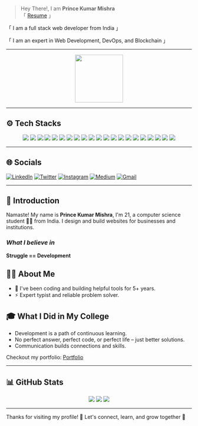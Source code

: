 > Hey There!, I am **Prince Kumar Mishra**  
「 [Resume](#) 」

「 I am a full stack web developer from India 」

「 I am an expert in Web Development, DevOps, and Blockchain 」

---

<div align="center">
  <img src="https://skillicons.dev/icons?i=leetcode,github,react,js,java,cpp,py,html,css&perline=8" height="130" />
</div>

---

## ⚙️ Tech Stacks

<p align="center">
  <img src="https://img.shields.io/badge/Jenkins-%23D24939?style=for-the-badge&logo=jenkins&logoColor=white"/>
  <img src="https://img.shields.io/badge/JavaScript-%23F7DF1E?style=for-the-badge&logo=javascript&logoColor=black"/>
  <img src="https://img.shields.io/badge/TypeScript-%23007ACC?style=for-the-badge&logo=typescript&logoColor=white"/>
  <img src="https://img.shields.io/badge/React-%2320232a?style=for-the-badge&logo=react&logoColor=%2361DAFB"/>
  <img src="https://img.shields.io/badge/Maven-%23C71A36?style=for-the-badge&logo=apachemaven&logoColor=white"/>
  <img src="https://img.shields.io/badge/Next.js-%23000000?style=for-the-badge&logo=nextdotjs&logoColor=white"/>
  <img src="https://img.shields.io/badge/Node.js-%23339933?style=for-the-badge&logo=nodedotjs&logoColor=white"/>
  <img src="https://img.shields.io/badge/Express.js-%23000000?style=for-the-badge&logo=express&logoColor=white"/>
  <img src="https://img.shields.io/badge/MongoDB-%2347A248?style=for-the-badge&logo=mongodb&logoColor=white"/>
  <img src="https://img.shields.io/badge/TailwindCSS-%2338B2AC?style=for-the-badge&logo=tailwind-css&logoColor=white"/>
  <img src="https://img.shields.io/badge/Bootstrap-%237952B3?style=for-the-badge&logo=bootstrap&logoColor=white"/>
  <img src="https://img.shields.io/badge/Redux-%23764ABC?style=for-the-badge&logo=redux&logoColor=white"/>
  <img src="https://img.shields.io/badge/Strapi-%23005EE2?style=for-the-badge&logo=strapi&logoColor=white"/>
  <img src="https://img.shields.io/badge/Git-%23F05032?style=for-the-badge&logo=git&logoColor=white"/>
  <img src="https://img.shields.io/badge/Docker-%230db7ed?style=for-the-badge&logo=docker&logoColor=white"/>
  <img src="https://img.shields.io/badge/Kubernetes-%23326CE5?style=for-the-badge&logo=kubernetes&logoColor=white"/>
  <img src="https://img.shields.io/badge/AWS-%23FF9900?style=for-the-badge&logo=amazonaws&logoColor=white"/>
  <img src="https://img.shields.io/badge/GCP-%234285F4?style=for-the-badge&logo=googlecloud&logoColor=white"/>
  <img src="https://img.shields.io/badge/Azure-%230072C6?style=for-the-badge&logo=microsoftazure&logoColor=white"/>
  <img src="https://img.shields.io/badge/Selenium-%23443B4D?style=for-the-badge&logo=selenium&logoColor=green"/>
  <img src="https://img.shields.io/badge/VIM-%23011C22?style=for-the-badge&logo=vim&logoColor=green"/>
</p>

---

## 🌐 Socials

[![LinkedIn](https://img.shields.io/badge/LinkedIn-%230A66C2?style=for-the-badge&logo=linkedin&logoColor=white)](https://www.linkedin.com/in/princekrmishra)
[![Twitter](https://img.shields.io/badge/Twitter-%231DA1F2?style=for-the-badge&logo=twitter&logoColor=white)](https://twitter.com/)
[![Instagram](https://img.shields.io/badge/Instagram-%23E4405F?style=for-the-badge&logo=instagram&logoColor=white)](https://instagram.com/)
[![Medium](https://img.shields.io/badge/Medium-%23000000?style=for-the-badge&logo=medium&logoColor=white)](https://medium.com/)
[![Gmail](https://img.shields.io/badge/Gmail-%23D14836?style=for-the-badge&logo=gmail&logoColor=white)](mailto:your-email@example.com)

---

## 📖 Introduction

Namaste! My name is **Prince Kumar Mishra**, I'm 21, a computer science student 👨‍💻 from India. I design and build websites for businesses and institutions.

### _What I believe in_  
**Struggle == Development**

## 👨‍💼 About Me

- 🚀 I've been coding and building helpful tools for 5+ years.
- ⚡ Expert typist and reliable problem solver.

## 🎓 What I Did in My College

- Development is a path of continuous learning.
- No perfect answer, perfect code, or perfect life – just better solutions.
- Communication builds connections and skills.

Checkout my portfolio: [Portfolio](#)

---

## 📊 GitHub Stats

<p align="center">
  <img src="https://github-readme-stats.vercel.app/api/top-langs/?username=princekrmishra&layout=compact&theme=react&hide_border=true" />
  <img src="https://github-readme-stats.vercel.app/api?username=princekrmishra&show_icons=true&theme=react&hide_border=true" />
  <img src="https://github-readme-streak-stats.herokuapp.com?user=princekrmishra&theme=react&hide_border=true" />
</p>

---

Thanks for visiting my profile! 🙏 Let's connect, learn, and grow together 🚀
